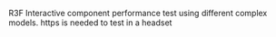 R3F Interactive component performance test using different complex models.
https is needed to test in a headset
